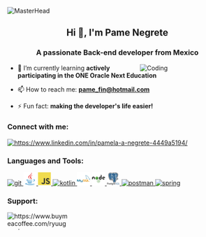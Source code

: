 ![MasterHead](https://techcrunch.com/wp-content/uploads/2015/04/codecode.jpg?resize=1000,200)
<h2 align="center">Hi 👋, I'm Pame Negrete</h2>
<h3 align="center">A passionate Back-end developer from Mexico</h3>

<img align="right" alt="Coding" width="200" src="https://media3.giphy.com/media/v1.Y2lkPTc5MGI3NjExaHdhYTA4MnAyOXB1Zml6enp3c2cxczg5ZzAxYmJjdTNqejNxeW44aSZlcD12MV9pbnRlcm5hbF9naWZfYnlfaWQmY3Q9Zw/4GaHBQh3f4jBEpbQvP/giphy.webp">

- 🌱 I’m currently learning **actively participating in the ONE Oracle Next Education**

- 📫 How to reach me: **pame_fin@hotmail.com**

- ⚡ Fun fact: **making the developer's life easier!**

<h3 align="left">Connect with me:</h3>
<p align="left">
<a href="https://linkedin.com/in/https://www.linkedin.com/in/pamela-a-negrete-4449a5194/" target="blank"><img align="center" src="https://raw.githubusercontent.com/rahuldkjain/github-profile-readme-generator/master/src/images/icons/Social/linked-in-alt.svg" alt="https://www.linkedin.com/in/pamela-a-negrete-4449a5194/" height="30" width="40" /></a>
</p>

<h3 align="left">Languages and Tools:</h3>
<p align="left"> <a href="https://git-scm.com/" target="_blank" rel="noreferrer"> <img src="https://www.vectorlogo.zone/logos/git-scm/git-scm-icon.svg" alt="git" width="30" height="30"/> </a> <a href="https://www.java.com" target="_blank" rel="noreferrer"> <img src="https://raw.githubusercontent.com/devicons/devicon/master/icons/java/java-original.svg" alt="java" width="30" height="30"/> </a> <a href="https://developer.mozilla.org/en-US/docs/Web/JavaScript" target="_blank" rel="noreferrer"> <img src="https://raw.githubusercontent.com/devicons/devicon/master/icons/javascript/javascript-original.svg" alt="javascript" width="30" height="30"/> </a> <a href="https://kotlinlang.org" target="_blank" rel="noreferrer"> <img src="https://www.vectorlogo.zone/logos/kotlinlang/kotlinlang-icon.svg" alt="kotlin" width="30" height="30"/> </a> <a href="https://www.mysql.com/" target="_blank" rel="noreferrer"> <img src="https://raw.githubusercontent.com/devicons/devicon/master/icons/mysql/mysql-original-wordmark.svg" alt="mysql" width="30" height="30"/> </a> <a href="https://nodejs.org" target="_blank" rel="noreferrer"> <img src="https://raw.githubusercontent.com/devicons/devicon/master/icons/nodejs/nodejs-original-wordmark.svg" alt="nodejs" width="30" height="30"/> </a> <a href="https://www.postgresql.org" target="_blank" rel="noreferrer"> <img src="https://raw.githubusercontent.com/devicons/devicon/master/icons/postgresql/postgresql-original-wordmark.svg" alt="postgresql" width="30" height="30"/> </a> <a href="https://postman.com" target="_blank" rel="noreferrer"> <img src="https://www.vectorlogo.zone/logos/getpostman/getpostman-icon.svg" alt="postman" width="30" height="30"/> </a> <a href="https://spring.io/" target="_blank" rel="noreferrer"> <img src="https://www.vectorlogo.zone/logos/springio/springio-icon.svg" alt="spring" width="30" height="30"/> </a> </p>

<h3 align="left">Support:</h3>
<p><a href="https://www.buymeacoffee.com/https://www.buymeacoffee.com/ryuugunatm"> <img align="left" src="https://cdn.buymeacoffee.com/buttons/v2/default-yellow.png" height="40" width="140" alt="https://www.buymeacoffee.com/ryuugunatm" /></a></p><br><br>

